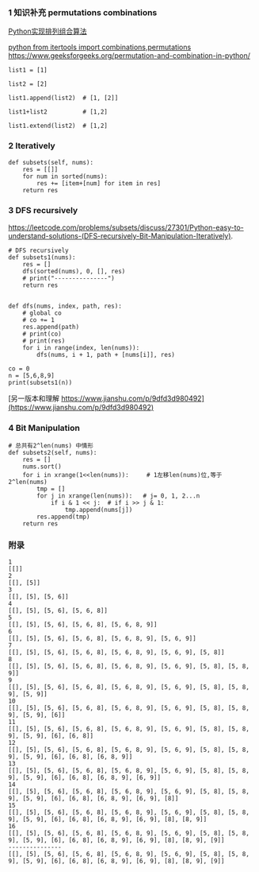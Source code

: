 ### 1 知识补充 permutations combinations

[ Python实现排列组合算法 ](https://www.cnblogs.com/DaLiNDluDlu/p/5471881.html)

[ python from itertools import combinations,permutations https://www.geeksforgeeks.org/permutation-and-combination-in-python/ ](https://www.geeksforgeeks.org/permutation-and-combination-in-python/)
```
list1 = [1]

list2 = [2]

list1.append(list2)  # [1, [2]]

list1+list2          # [1,2]

list1.extend(list2)  # [1,2]
```
### 2 Iteratively
```python3
def subsets(self, nums):
    res = [[]]
    for num in sorted(nums):
        res += [item+[num] for item in res]
    return res
```
### 3 DFS recursively
https://leetcode.com/problems/subsets/discuss/27301/Python-easy-to-understand-solutions-(DFS-recursively-Bit-Manipulation-Iteratively).
```python3
# DFS recursively
def subsets1(nums):
    res = []
    dfs(sorted(nums), 0, [], res)
    # print("---------------")
    return res


def dfs(nums, index, path, res):
    # global co
    # co += 1
    res.append(path)
    # print(co)
    # print(res)
    for i in range(index, len(nums)):
        dfs(nums, i + 1, path + [nums[i]], res)
        
co = 0
n = [5,6,8,9]
print(subsets1(n))
```
[另一版本和理解 https://www.jianshu.com/p/9dfd3d980492](https://www.jianshu.com/p/9dfd3d980492)

### 4 Bit Manipulation

```python3 
# 总共有2^len(nums) 中情形
def subsets2(self, nums):
    res = []
    nums.sort()
    for i in xrange(1<<len(nums)):     # 1左移len(nums)位,等于2^len(nums)
        tmp = []
        for j in xrange(len(nums)):   # j= 0, 1, 2...n
            if i & 1 << j:  # if i >> j & 1:
                tmp.append(nums[j])
        res.append(tmp)
    return res
```
### 附录
```
1
[[]]
2
[[], [5]]
3
[[], [5], [5, 6]]
4
[[], [5], [5, 6], [5, 6, 8]]
5
[[], [5], [5, 6], [5, 6, 8], [5, 6, 8, 9]]
6
[[], [5], [5, 6], [5, 6, 8], [5, 6, 8, 9], [5, 6, 9]]
7
[[], [5], [5, 6], [5, 6, 8], [5, 6, 8, 9], [5, 6, 9], [5, 8]]
8
[[], [5], [5, 6], [5, 6, 8], [5, 6, 8, 9], [5, 6, 9], [5, 8], [5, 8, 9]]
9
[[], [5], [5, 6], [5, 6, 8], [5, 6, 8, 9], [5, 6, 9], [5, 8], [5, 8, 9], [5, 9]]
10
[[], [5], [5, 6], [5, 6, 8], [5, 6, 8, 9], [5, 6, 9], [5, 8], [5, 8, 9], [5, 9], [6]]
11
[[], [5], [5, 6], [5, 6, 8], [5, 6, 8, 9], [5, 6, 9], [5, 8], [5, 8, 9], [5, 9], [6], [6, 8]]
12
[[], [5], [5, 6], [5, 6, 8], [5, 6, 8, 9], [5, 6, 9], [5, 8], [5, 8, 9], [5, 9], [6], [6, 8], [6, 8, 9]]
13
[[], [5], [5, 6], [5, 6, 8], [5, 6, 8, 9], [5, 6, 9], [5, 8], [5, 8, 9], [5, 9], [6], [6, 8], [6, 8, 9], [6, 9]]
14
[[], [5], [5, 6], [5, 6, 8], [5, 6, 8, 9], [5, 6, 9], [5, 8], [5, 8, 9], [5, 9], [6], [6, 8], [6, 8, 9], [6, 9], [8]]
15
[[], [5], [5, 6], [5, 6, 8], [5, 6, 8, 9], [5, 6, 9], [5, 8], [5, 8, 9], [5, 9], [6], [6, 8], [6, 8, 9], [6, 9], [8], [8, 9]]
16
[[], [5], [5, 6], [5, 6, 8], [5, 6, 8, 9], [5, 6, 9], [5, 8], [5, 8, 9], [5, 9], [6], [6, 8], [6, 8, 9], [6, 9], [8], [8, 9], [9]]
---------------
[[], [5], [5, 6], [5, 6, 8], [5, 6, 8, 9], [5, 6, 9], [5, 8], [5, 8, 9], [5, 9], [6], [6, 8], [6, 8, 9], [6, 9], [8], [8, 9], [9]]

```
